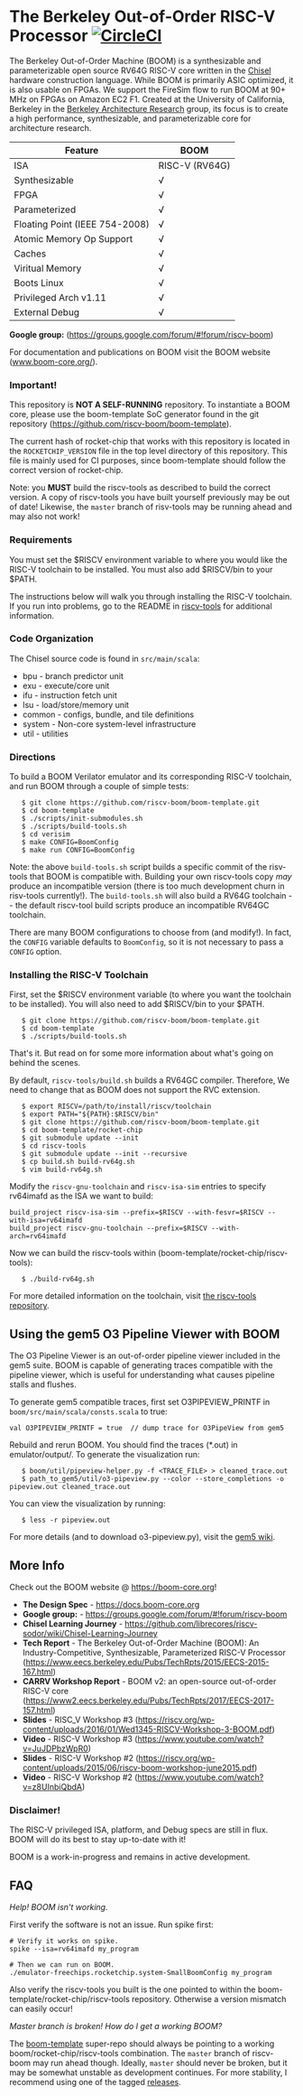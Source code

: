 The Berkeley Out-of-Order RISC-V Processor [![CircleCI](https://circleci.com/gh/riscv-boom/riscv-boom.svg?style=svg)](https://circleci.com/gh/riscv-boom/riscv-boom)
================================================

The Berkeley Out-of-Order Machine (BOOM) is a synthesizable and parameterizable open source RV64G RISC-V core written in the 
[Chisel](https://chisel.eecs.berkeley.edu/) hardware construction language. While BOOM is primarily ASIC optimized, it is also usable on FPGAs. 
We support the FireSim flow to run BOOM at 90+ MHz on FPGAs on Amazon EC2 F1. Created at the University of California,
Berkeley in the [Berkeley Architecture Research](https://bar.eecs.berkeley.edu/) group, its focus is to create a high 
performance, synthesizable, and parameterizable core for architecture research. 

Feature | BOOM
--- | ---
ISA | RISC-V (RV64G)
Synthesizable |√
FPGA |√
Parameterized |√
Floating Point (IEEE 754-2008) |√
Atomic Memory Op Support |√
Caches |√
Viritual Memory |√
Boots Linux |√
Privileged Arch v1.11 |√
External Debug |√

**Google group:** (https://groups.google.com/forum/#!forum/riscv-boom)

For documentation and publications on BOOM visit the BOOM website (www.boom-core.org/).

### Important!

This repository is **NOT A SELF-RUNNING** repository. To instantiate a BOOM core, please use the
boom-template SoC generator found in the git repository (https://github.com/riscv-boom/boom-template).

The current hash of rocket-chip that works with this repository is located in the `ROCKETCHIP_VERSION`
file in the top level directory of this repository. This file is mainly used for CI purposes, since 
boom-template should follow the correct version of rocket-chip.

Note: you **MUST** build the riscv-tools as described to build the correct version. A copy of
riscv-tools you have built yourself previously may be out of date! Likewise, the `master` branch of
risv-tools may be running ahead and may also not work!

### Requirements

You must set the $RISCV environment variable to where you would like the RISC-V toolchain to be
installed. You must also add $RISCV/bin to your $PATH.

The instructions below will walk you through installing the RISC-V toolchain. If you run into
problems, go to the README in [riscv-tools](https://github.com/riscv/riscv-tools) for additional
information.

### Code Organization

The Chisel source code is found in `src/main/scala`:

 * bpu - branch predictor unit
 * exu - execute/core unit
 * ifu - instruction fetch unit
 * lsu - load/store/memory unit
 * common - configs, bundle, and tile definitions
 * system - Non-core system-level infrastructure
 * util - utilities

### Directions

To build a BOOM Verilator emulator and its corresponding RISC-V toolchain, and run BOOM through a
couple of simple tests:

````
   $ git clone https://github.com/riscv-boom/boom-template.git
   $ cd boom-template
   $ ./scripts/init-submodules.sh
   $ ./scripts/build-tools.sh 
   $ cd verisim
   $ make CONFIG=BoomConfig
   $ make run CONFIG=BoomConfig
````

Note: the above `build-tools.sh` script builds a specific commit of the risv-tools that BOOM is
compatible with. Building your own riscv-tools copy *may* produce an incompatible version (there is
too much development churn in risv-tools currently!). The `build-tools.sh` will also build a RV64G
toolchain -- the default riscv-tool build scripts produce an incompatible RV64GC toolchain.

There are many BOOM configurations to choose from (and modify!). In fact, the `CONFIG` variable
defaults to `BoomConfig`, so it is not necessary to pass a `CONFIG` option.

### Installing the RISC-V Toolchain

First, set the $RISCV environment variable (to where you want the toolchain to be installed). You 
will also need to add $RISCV/bin to your $PATH.

````
   $ git clone https://github.com/riscv-boom/boom-template.git
   $ cd boom-template
   $ ./scripts/build-tools.sh 
````

That's it. But read on for some more information about what's going on behind the scenes.

By default, `riscv-tools/build.sh` builds a RV64GC compiler. Therefore, We need to change that as
BOOM does not support the RVC extension.

````
   $ export RISCV=/path/to/install/riscv/toolchain
   $ export PATH="${PATH}:$RISCV/bin"
   $ git clone https://github.com/riscv-boom/boom-template.git
   $ cd boom-template/rocket-chip
   $ git submodule update --init
   $ cd riscv-tools
   $ git submodule update --init --recursive
   $ cp build.sh build-rv64g.sh
   $ vim build-rv64g.sh
````

Modify the `riscv-gnu-toolchain` and `riscv-isa-sim` entries to specify rv64imafd as the ISA we want
to build:

````
build_project riscv-isa-sim --prefix=$RISCV --with-fesvr=$RISCV --with-isa=rv64imafd
build_project riscv-gnu-toolchain --prefix=$RISCV --with-arch=rv64imafd
````

Now we can build the riscv-tools within (boom-template/rocket-chip/riscv-tools):

````
   $ ./build-rv64g.sh
````

For more detailed information on the toolchain, visit 
[the riscv-tools repository](https://github.com/riscv/riscv-tools).


## Using the gem5 O3 Pipeline Viewer with BOOM

The O3 Pipeline Viewer is an out-of-order pipeline viewer included in the
gem5 suite. BOOM is capable of generating traces compatible with the
pipeline viewer, which is useful for understanding what causes
pipeline stalls and flushes.

To generate gem5 compatible traces, first set O3PIPEVIEW_PRINTF in
`boom/src/main/scala/consts.scala` to true:

````
val O3PIPEVIEW_PRINTF = true  // dump trace for O3PipeView from gem5
````

Rebuild and rerun BOOM. You should find the traces (*.out) in 
emulator/output/. To generate the visualization run:

````
   $ boom/util/pipeview-helper.py -f <TRACE_FILE> > cleaned_trace.out
   $ path_to_gem5/util/o3-pipeview.py --color --store_completions -o pipeview.out cleaned_trace.out
````

You can view the visualization by running:
````
   $ less -r pipeview.out
````
For more details (and to download o3-pipeview.py), visit the [gem5 wiki](http://www.m5sim.org/Visualization).


## More Info

Check out the BOOM website @ https://boom-core.org!

* **The Design Spec** - https://docs.boom-core.org
* **Google group:** - https://groups.google.com/forum/#!forum/riscv-boom
* **Chisel Learning Journey** - https://github.com/librecores/riscv-sodor/wiki/Chisel-Learning-Journey
* **Tech Report** - The Berkeley Out-of-Order Machine (BOOM): An Industry-Competitive, Synthesizable, Parameterized RISC-V Processor (https://www.eecs.berkeley.edu/Pubs/TechRpts/2015/EECS-2015-167.html)
* **CARRV Workshop Report** - BOOM v2: an open-source out-of-order RISC-V core (https://www2.eecs.berkeley.edu/Pubs/TechRpts/2017/EECS-2017-157.html)
* **Slides** - RISC_V Workshop #3 (https://riscv.org/wp-content/uploads/2016/01/Wed1345-RISCV-Workshop-3-BOOM.pdf)
* **Video** - RISC-V Workshop #3 (https://www.youtube.com/watch?v=JuJDPbzWpR0)
* **Slides** - RISC-V Workshop #2 (https://riscv.org/wp-content/uploads/2015/06/riscv-boom-workshop-june2015.pdf)
* **Video** - RISC-V Workshop #2 (https://www.youtube.com/watch?v=z8UInbiQbdA)

### Disclaimer!

The RISC-V privileged ISA, platform, and Debug specs are still in flux. BOOM will do its best to
stay up-to-date with it!

BOOM is a work-in-progress and remains in active development.

## FAQ

*Help! BOOM isn't working.*

First verify the software is not an issue. Run spike first:

````
# Verify it works on spike.
spike --isa=rv64imafd my_program

# Then we can run on BOOM.
./emulator-freechips.rocketchip.system-SmallBoomConfig my_program 
````

Also verify the riscv-tools you built is the one pointed to within 
the boom-template/rocket-chip/riscv-tools repository. Otherwise a version mismatch can easily occur!

*Master branch is broken! How do I get a working BOOM?*

The [boom-template](https://github.com/riscv-boom/boom-template) super-repo should
always be pointing to a working boom/rocket-chip/riscv-tools combination. The
`master` branch of riscv-boom may run ahead though. Ideally, `master` should never be
broken, but it may be somewhat unstable as development continues. For more
stability, I recommend using one of the tagged
[releases](https://github.com/riscv-boom/riscv-boom/releases).
